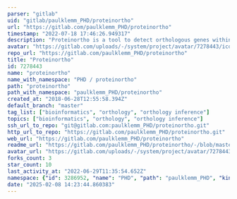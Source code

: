 ```yaml
---
parser: "gitlab"
uid: "gitlab/paulklemm_PHD/proteinortho"
url: "https://gitlab.com/paulklemm_PHD/proteinortho"
timestamp: "2022-07-18 17:46:26.949317"
description: "Proteinortho is a tool to detect orthologous genes within different species. [(Download)](https://gitlab.com/paulklemm_PHD/proteinortho/-/archive/master/proteinortho-master.tar.gz)"
avatar: "https://gitlab.com/uploads/-/system/project/avatar/7278443/icon4.png"
repo_url: "https://gitlab.com/paulklemm_PHD/proteinortho"
title: "Proteinortho"
id: 7278443
name: "proteinortho"
name_with_namespace: "PHD / proteinortho"
path: "proteinortho"
path_with_namespace: "paulklemm_PHD/proteinortho"
created_at: "2018-06-28T12:55:58.394Z"
default_branch: "master"
tag_list: ["bioinformatics", "orthology", "orthology inference"]
topics: ["bioinformatics", "orthology", "orthology inference"]
ssh_url_to_repo: "git@gitlab.com:paulklemm_PHD/proteinortho.git"
http_url_to_repo: "https://gitlab.com/paulklemm_PHD/proteinortho.git"
web_url: "https://gitlab.com/paulklemm_PHD/proteinortho"
readme_url: "https://gitlab.com/paulklemm_PHD/proteinortho/-/blob/master/README.md"
avatar_url: "https://gitlab.com/uploads/-/system/project/avatar/7278443/icon4.png"
forks_count: 3
star_count: 10
last_activity_at: "2022-06-29T11:35:54.652Z"
namespace: {"id": 3286952, "name": "PHD", "path": "paulklemm_PHD", "kind": "group", "full_path": "paulklemm_PHD", "parent_id": null, "avatar_url": null, "web_url": "https://gitlab.com/groups/paulklemm_PHD"}
date: "2025-02-08 14:23:44.860383"
---
```

